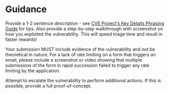 # Guidance

Provide a 1-2 sentence description - see [CVE Project's Key Details Phrasing Guide](http://cveproject.github.io/docs/content/key-details-phrasing.pdf) for tips. Also provide a step-by-step walkthrough with screenshot on how you exploited the vulnerability. This will speed triage time and result in faster rewards!

Your submission MUST include evidence of the vulnerability and not be theoretical in nature. For a lack of rate limiting on a form that triggers an email, please include a screenshot or video showing that multiple submissions of the form in rapid succession failed to trigger any rate limiting by the application.

Attempt to escalate the vulnerability to perform additional actions. If this is possible, provide a full proof-of-concept.
